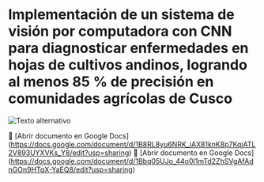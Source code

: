 # Implementación de un sistema de visión por computadora con CNN para diagnosticar enfermedades en hojas de cultivos andinos, logrando al menos 85 % de precisión en comunidades agrícolas de Cusco
![Texto alternativo](https://img.freepik.com/premium-photo/robot-hand-holding-small-plants-with-environment-icon_296091-7706.jpg)

📄 [Abrir documento en Google Docs] (https://docs.google.com/document/d/1B8RL8yu6NRK_iAX81knK8p7KqjATL2V893UYXVKs_Y8/edit?usp=sharing)
📄 [Abrir documento en Google Docs] (https://docs.google.com/document/d/1Bbq05UJo_44o0I1mTd2ZhSVgAfAdnGOn9HTqX-YaEQ8/edit?usp=sharing)



